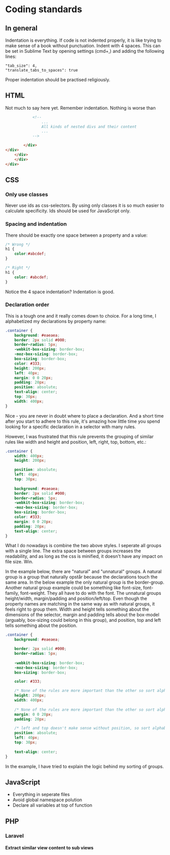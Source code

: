 # Coding standards

## In general
Indentation is everything. If code is not indented properly, it is like trying to make sense of a book without punctuation. Indent with 4 spaces. This can be set in Sublime Text by opening settings (cmd+,) and adding the following lines:

```
"tab_size": 4,
"translate_tabs_to_spaces": true
```

Proper indentation should be practised religiously.

## HTML
Not much to say here yet. Remember indentation. Nothing is worse than

```html
            <!-- 
                ...
                All kinds of nested divs and their content
                ...
            -->

        </div>    
</div>
    </div>
    </div>
</div>
```


## CSS

### Only use classes
Never use ids as css-selectors. By using only classes it is so much easier to calculate specificity. Ids should be used for JavaScript only.

### Spacing and indentation
There should be exactly one space between a property and a value:

```css
/* Wrong */
h1 {
    color:#abcdef;
}

/* Right */
h1 {
    color: #abcdef;
}
```

Notice the 4 space indentation? Indentation is good.

### Declaration order
This is a tough one and it really comes down to choice. For a long time, I alphabetized my declarations by property name:

```css
.container {
    background: #eaeaea;
    border: 2px solid #000;
    border-radius: 5px;
    -webkit-box-sizing: border-box;
    -moz-box-sizing: border-box;
    box-sizing: border-box;
    color: #333;
    height: 200px;
    left: 40px;
    margin: 0 0 20px;
    padding: 20px;
    position: absolute;
    text-align: center;
    top: 30px;
    width: 400px;
}
```

Nice - you are never in doubt where to place a declaration. And a short time after you start to adhere to this rule, it's amazing how little time you spend looking for a specific declaration in a selector with many rules.

However, I was frustrated that this rule prevents the grouping of similar rules like width and height and position, left, right, top, bottom, etc.: 

```css
.container {
    width: 400px;
    height: 200px;

    position: absolute;
    left: 40px;
    top: 30px;
    
    background: #eaeaea;
    border: 2px solid #000;
    border-radius: 5px;
    -webkit-box-sizing: border-box;
    -moz-box-sizing: border-box;
    box-sizing: border-box;
    color: #333;
    margin: 0 0 20px;
    padding: 20px;
    text-align: center;
}
```

What I do nowadays is combine the two above styles. I seperate all groups with a single line. The extra space between groups increases the readability, and as long as the css is minified, it doesn't have any impact on file size. Win.

In the example below, there are "natural" and "unnatural" groups. A natural group is a group that naturally opstår because the declarations touch the same area. In the below example the only natural group is the border-group. Another natural group example could be something like font-size, font-family, font-weight. They all have to do with the font. The unnatural groups height/width, margin/padding and position/left/top. Even though the property names are matching in the same way as with natural groups, it feels right to group them. Width and height tells something about the dimensions of the selector, margin and padding tells about the box-model (arguably, box-sizing could belong in this group), and position, top and left tells something about the position.

```css
.container {
    background: #eaeaea;

    border: 2px solid #000;
    border-radius: 5px;
    
    -webkit-box-sizing: border-box;
    -moz-box-sizing: border-box;
    box-sizing: border-box;

    color: #333;

    /* None of the rules are more important than the other so sort alphabetically after h */
    height: 200px;
    width: 400px;
    
    /* None of the rules are more important than the other so sort alphabetically after m */
    margin: 0 0 20px;
    padding: 20px;

    /* left and top doesn't make sense without position, so sort alphabetically after p */
    position: absolute;
    left: 40px;
    top: 30px;
    
    text-align: center;
}
```
In the example, I have tried to explain the logic behind my sorting of groups.

## JavaScript
- Everything in seperate files
- Avoid global namespace polution
- Declare all variables at top of function

## PHP
### Laravel
#### Extract similar view content to sub views
